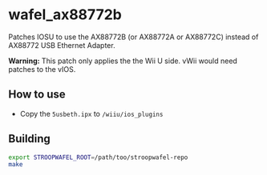 # wafel_ax88772b
Patches IOSU to use the AX88772B (or AX88772A or AX88772C) instead of AX88772 USB Ethernet Adapter.

**Warning:** This patch only applies the the Wii U side. vWii would need patches to the vIOS.



## How to use

- Copy the `5usbeth.ipx` to `/wiiu/ios_plugins`

## Building

```bash
export STROOPWAFEL_ROOT=/path/too/stroopwafel-repo
make
```

## 
